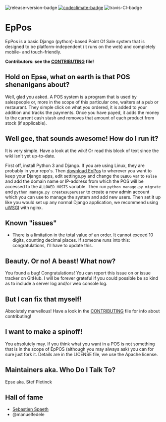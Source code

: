 ![release-version-badge](https://img.shields.io/github/tag/Epse/EpPos.svg) [![codeclimate-badge](https://img.shields.io/codeclimate/github/Epse/EpPos.svg)](https://codeclimate.com/github/Epse/EpPos) ![travis-CI-badge](https://img.shields.io/travis/Epse/EpPos.svg)
# EpPos
EpPos is a basic Django (python)-based Point Of Sale
system that is designed to be platform-independent (it runs on the web) and completely mobile- and
touch-friendly. 

**Contributors: see the [CONTRIBUTING](CONTRIBUTING.md) file!**

## Hold on Epse, what on earth is that POS shenanigans about?
Well, glad you asked. A POS system is a program that is used by salespeople or, more in the scope of
this particular one, waiters at a pub or restaurant. They simple click on what you ordered, it is
added to your addition and tracks the payments. Once you have payed, it adds the money to the
current cash stash and removes that amount of each product from stock (if applicable).

## Well gee, that sounds awesome! How do I run it?
It is very simple. Have a look at the wiki! Or read this block of text since the wiki isn't yet up-to-date.

First off, install Python 3 and Django. If you are using Linux, they are probably in your repo's.
Then [download EpPos](https://github.com/Epse/EpPos/releases) to wherever you want to keep your Django apps, edit settings.py
and change the `DEBUG` var to `False` and add the domain name or IP-address from which the POS will
be accessed to the `ALLOWED_HOSTS` variable. Then run `python manage.py migrate` and `python
manage.py createsuperuser` to create a new admin account which you can use to manage the system and
add new users.
Then set it up like you would set up any normal Django application, we recommend using
[uWSGI](http://uwsgi-docs.readthedocs.io/en/latest/tutorials/Django_and_nginx.html) with nginx.

## Known "issues"
- There is a limitation in the total value of an order. It cannot exceed 10 digits, counting decimal places. If someone runs into this: congratulations, I'll have to update this.

## Beauty. Or no! A beast! What now?
You found a bug! Congratulations! You can report this issue on or issue tracker on GitHub. I will be
forever grateful if you could possible be so kind as to include a server log and/or web console log.

## But I can fix that myself!
Absolutely marvellous! Have a look in the [CONTRIBUTING](CONTRIBUTING.md) file for info about contributing!

## I want to make a spinoff!
You absolutely may. If you think what you want in a POS is not something that is in the scope of
EpPOS (although you may always ask) you can for sure just fork it. Details are in the LICENSE file,
we use the Apache license.

## Maintainers aka. Who Do I Talk To?
Epse aka. Stef Pletinck

## Hall of fame
* [Sebastien Spaeth](https://github.com/spaetz)
* @manuelfedele

